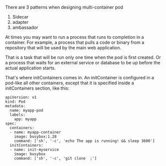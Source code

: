 There are 3 patterns when designing multi-container pod

1. Sidecar
2. adapter
3. ambassador


At times you may want to run a process that runs to completion in a container. For example, a process that pulls a code or binary from a repository that will be used by the main web application.

That is a task that will be run only one time when the pod is first created. Or a process that waits for an external service or database to be up before the actual application starts.

That's where initContainers comes in. An initContainer is configured in a pod-like all other containers, except that it is specified inside a initContainers section, like this:

```
apiVersion: v1
kind: Pod
metadata:
  name: myapp-pod
  labels:
    app: myapp
spec:
  containers:
  - name: myapp-container
    image: busybox:1.28
    command: ['sh', '-c', 'echo The app is running! && sleep 3600']
  initContainers:
  - name: init-myservice
    image: busybox
    command: ['sh', '-c', 'git clone  ;']
```


